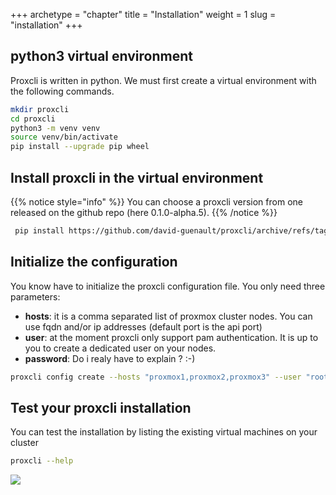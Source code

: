 +++
archetype = "chapter"
title = "Installation"
weight = 1
slug = "installation"
+++

## python3 virtual environment


Proxcli is written in python. We must first create a virtual environment with the following commands.

```bash
mkdir proxcli
cd proxcli
python3 -m venv venv
source venv/bin/activate
pip install --upgrade pip wheel
```


## Install proxcli in the virtual environment

{{% notice style="info" %}}
You can choose a proxcli version from one released on the github repo (here 0.1.0-alpha.5).
{{% /notice %}}


```bash
 pip install https://github.com/david-guenault/proxcli/archive/refs/tags/0.1.0-alpha.5.tar.gz
  ```

## Initialize the configuration

You know have to initialize the proxcli configuration file. You only need three parameters:
- **hosts**: it is a comma separated list of proxmox cluster nodes. You can use fqdn and/or ip addresses (default port is the api port)
- **user**: at the moment proxcli only support pam authentication. It is up to you to create a dedicated user on your nodes.
- **password**: Do i realy have to explain ? :-)

```bash
proxcli config create --hosts "proxmox1,proxmox2,proxmox3" --user "root@pam" --password "*********"
```

## Test your proxcli installation

 You can test the installation by listing the existing virtual machines on your cluster

 ```bash
 proxcli --help
 ```
![](/images/proxcli_help.png)
